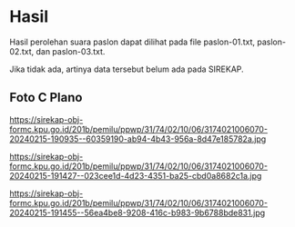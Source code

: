 # Hasil

Hasil perolehan suara paslon dapat dilihat pada file paslon-01.txt, paslon-02.txt, dan paslon-03.txt.

Jika tidak ada, artinya data tersebut belum ada pada SIREKAP.

## Foto C Plano

https://sirekap-obj-formc.kpu.go.id/201b/pemilu/ppwp/31/74/02/10/06/3174021006070-20240215-190935--60359190-ab94-4b43-956a-8d47e185782a.jpg

https://sirekap-obj-formc.kpu.go.id/201b/pemilu/ppwp/31/74/02/10/06/3174021006070-20240215-191427--023cee1d-4d23-4351-ba25-cbd0a8682c1a.jpg

https://sirekap-obj-formc.kpu.go.id/201b/pemilu/ppwp/31/74/02/10/06/3174021006070-20240215-191455--56ea4be8-9208-416c-b983-9b6788bde831.jpg
